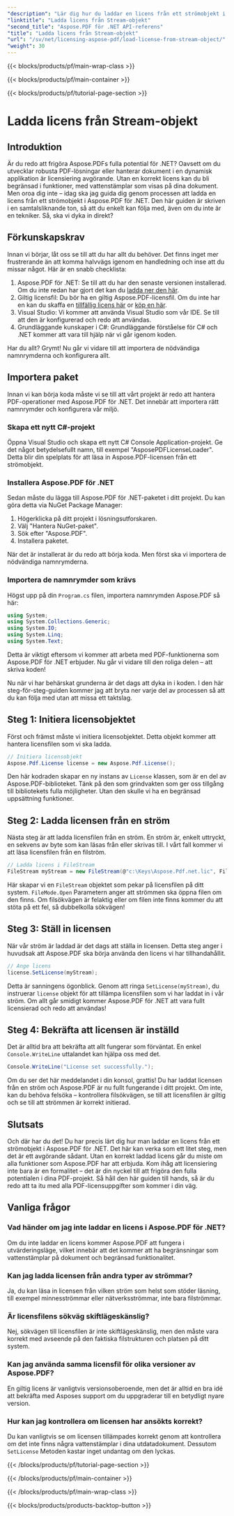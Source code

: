 ```yaml
---
"description": "Lär dig hur du laddar en licens från ett strömobjekt i Aspose.PDF för .NET med den här omfattande steg-för-steg-guiden."
"linktitle": "Ladda licens från Stream-objekt"
"second_title": "Aspose.PDF för .NET API-referens"
"title": "Ladda licens från Stream-objekt"
"url": "/sv/net/licensing-aspose-pdf/load-license-from-stream-object/"
"weight": 30
---
```


{{< blocks/products/pf/main-wrap-class >}}

{{< blocks/products/pf/main-container >}}

{{< blocks/products/pf/tutorial-page-section >}}

# Ladda licens från Stream-objekt

## Introduktion

Är du redo att frigöra Aspose.PDFs fulla potential för .NET? Oavsett om du utvecklar robusta PDF-lösningar eller hanterar dokument i en dynamisk applikation är licensiering avgörande. Utan en korrekt licens kan du bli begränsad i funktioner, med vattenstämplar som visas på dina dokument. Men oroa dig inte – idag ska jag guida dig genom processen att ladda en licens från ett strömobjekt i Aspose.PDF för .NET. Den här guiden är skriven i en samtalsliknande ton, så att du enkelt kan följa med, även om du inte är en tekniker. Så, ska vi dyka in direkt?

## Förkunskapskrav

Innan vi börjar, låt oss se till att du har allt du behöver. Det finns inget mer frustrerande än att komma halvvägs igenom en handledning och inse att du missar något. Här är en snabb checklista:

1. Aspose.PDF för .NET: Se till att du har den senaste versionen installerad. Om du inte redan har gjort det kan du [ladda ner den här](https://releases.aspose.com/pdf/net/).
2. Giltig licensfil: Du bör ha en giltig Aspose.PDF-licensfil. Om du inte har en kan du skaffa en [tillfällig licens här](https://purchase.aspose.com/tempellerary-license/) or [köp en här](https://purchase.aspose.com/buy).
3. Visual Studio: Vi kommer att använda Visual Studio som vår IDE. Se till att den är konfigurerad och redo att användas.
4. Grundläggande kunskaper i C#: Grundläggande förståelse för C# och .NET kommer att vara till hjälp när vi går igenom koden.

Har du allt? Grymt! Nu går vi vidare till att importera de nödvändiga namnrymderna och konfigurera allt.

## Importera paket

Innan vi kan börja koda måste vi se till att vårt projekt är redo att hantera PDF-operationer med Aspose.PDF för .NET. Det innebär att importera rätt namnrymder och konfigurera vår miljö.

### Skapa ett nytt C#-projekt

Öppna Visual Studio och skapa ett nytt C# Console Application-projekt. Ge det något betydelsefullt namn, till exempel "AsposePDFLicenseLoader". Detta blir din spelplats för att läsa in Aspose.PDF-licensen från ett strömobjekt.

### Installera Aspose.PDF för .NET

Sedan måste du lägga till Aspose.PDF för .NET-paketet i ditt projekt. Du kan göra detta via NuGet Package Manager:

1. Högerklicka på ditt projekt i lösningsutforskaren.
2. Välj "Hantera NuGet-paket".
3. Sök efter "Aspose.PDF".
4. Installera paketet.

När det är installerat är du redo att börja koda. Men först ska vi importera de nödvändiga namnrymderna.

### Importera de namnrymder som krävs

Högst upp på din `Program.cs` filen, importera namnrymden Aspose.PDF så här:

```csharp
using System;
using System.Collections.Generic;
using System.IO;
using System.Linq;
using System.Text;
```

Detta är viktigt eftersom vi kommer att arbeta med PDF-funktionerna som Aspose.PDF för .NET erbjuder. Nu går vi vidare till den roliga delen – att skriva koden!

Nu när vi har behärskat grunderna är det dags att dyka in i koden. I den här steg-för-steg-guiden kommer jag att bryta ner varje del av processen så att du kan följa med utan att missa ett taktslag.

## Steg 1: Initiera licensobjektet

Först och främst måste vi initiera licensobjektet. Detta objekt kommer att hantera licensfilen som vi ska ladda.

```csharp
// Initiera licensobjekt
Aspose.Pdf.License license = new Aspose.Pdf.License();
```

Den här kodraden skapar en ny instans av `License` klassen, som är en del av Aspose.PDF-biblioteket. Tänk på den som grindvakten som ger oss tillgång till bibliotekets fulla möjligheter. Utan den skulle vi ha en begränsad uppsättning funktioner.

## Steg 2: Ladda licensen från en ström

Nästa steg är att ladda licensfilen från en ström. En ström är, enkelt uttryckt, en sekvens av byte som kan läsas från eller skrivas till. I vårt fall kommer vi att läsa licensfilen från en filström.

```csharp
// Ladda licens i FileStream
FileStream myStream = new FileStream(@"c:\Keys\Aspose.Pdf.net.lic", FileMode.Open);
```

Här skapar vi en `FileStream` objektet som pekar på licensfilen på ditt system. `FileMode.Open` Parametern anger att strömmen ska öppna filen om den finns. Om filsökvägen är felaktig eller om filen inte finns kommer du att stöta på ett fel, så dubbelkolla sökvägen!

## Steg 3: Ställ in licensen

När vår ström är laddad är det dags att ställa in licensen. Detta steg anger i huvudsak att Aspose.PDF ska börja använda den licens vi har tillhandahållit.

```csharp
// Ange licens
license.SetLicense(myStream);
```

Detta är sanningens ögonblick. Genom att ringa `SetLicense(myStream)`, du instruerar `license` objekt för att tillämpa licensfilen som vi har laddat in i vår ström. Om allt går smidigt kommer Aspose.PDF för .NET att vara fullt licensierad och redo att användas!

## Steg 4: Bekräfta att licensen är inställd

Det är alltid bra att bekräfta att allt fungerar som förväntat. En enkel `Console.WriteLine` uttalandet kan hjälpa oss med det.

```csharp
Console.WriteLine("License set successfully.");
```

Om du ser det här meddelandet i din konsol, grattis! Du har laddat licensen från en ström och Aspose.PDF är nu fullt fungerande i ditt projekt. Om inte, kan du behöva felsöka – kontrollera filsökvägen, se till att licensfilen är giltig och se till att strömmen är korrekt initierad.

## Slutsats

Och där har du det! Du har precis lärt dig hur man laddar en licens från ett strömobjekt i Aspose.PDF för .NET. Det här kan verka som ett litet steg, men det är ett avgörande sådant. Utan en korrekt laddad licens går du miste om alla funktioner som Aspose.PDF har att erbjuda. Kom ihåg att licensiering inte bara är en formalitet – det är din nyckel till att frigöra den fulla potentialen i dina PDF-projekt. Så håll den här guiden till hands, så är du redo att ta itu med alla PDF-licensuppgifter som kommer i din väg.

## Vanliga frågor

### Vad händer om jag inte laddar en licens i Aspose.PDF för .NET?  
Om du inte laddar en licens kommer Aspose.PDF att fungera i utvärderingsläge, vilket innebär att det kommer att ha begränsningar som vattenstämplar på dokument och begränsad funktionalitet.

### Kan jag ladda licensen från andra typer av strömmar?  
Ja, du kan läsa in licensen från vilken ström som helst som stöder läsning, till exempel minnesströmmar eller nätverksströmmar, inte bara filströmmar.

### Är licensfilens sökväg skiftlägeskänslig?  
Nej, sökvägen till licensfilen är inte skiftlägeskänslig, men den måste vara korrekt med avseende på den faktiska filstrukturen och platsen på ditt system.

### Kan jag använda samma licensfil för olika versioner av Aspose.PDF?  
En giltig licens är vanligtvis versionsoberoende, men det är alltid en bra idé att bekräfta med Asposes support om du uppgraderar till en betydligt nyare version.

### Hur kan jag kontrollera om licensen har ansökts korrekt?  
Du kan vanligtvis se om licensen tillämpades korrekt genom att kontrollera om det inte finns några vattenstämplar i dina utdatadokument. Dessutom `SetLicense` Metoden kastar inget undantag om den lyckas.

{{< /blocks/products/pf/tutorial-page-section >}}

{{< /blocks/products/pf/main-container >}}

{{< /blocks/products/pf/main-wrap-class >}}

{{< blocks/products/products-backtop-button >}}